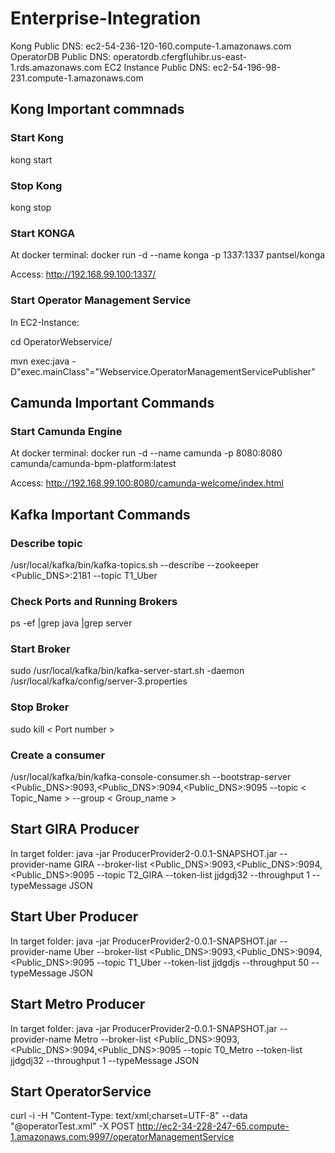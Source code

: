 # Enterprise-Integration

Kong Public DNS: ec2-54-236-120-160.compute-1.amazonaws.com
OperatorDB Public DNS: operatordb.cfergfluhibr.us-east-1.rds.amazonaws.com
EC2 Instance Public DNS: ec2-54-196-98-231.compute-1.amazonaws.com

## Kong Important commnads
### Start Kong
kong start

### Stop Kong
kong stop

### Start KONGA
At docker terminal:
docker run -d --name konga -p 1337:1337 pantsel/konga 

Access:
http://192.168.99.100:1337/


### Start Operator Management Service
In EC2-Instance:

cd OperatorWebservice/

mvn exec:java -D"exec.mainClass"="Webservice.OperatorManagementServicePublisher"

## Camunda Important Commands
### Start Camunda Engine
At docker terminal:
docker run -d --name camunda -p 8080:8080 camunda/camunda-bpm-platform:latest

Access:
http://192.168.99.100:8080/camunda-welcome/index.html

## Kafka Important Commands
### Describe topic
/usr/local/kafka/bin/kafka-topics.sh --describe --zookeeper <Public_DNS>:2181 --topic T1_Uber

### Check Ports and Running Brokers
ps -ef |grep java |grep server

### Start Broker
sudo /usr/local/kafka/bin/kafka-server-start.sh -daemon /usr/local/kafka/config/server-3.properties

### Stop Broker
sudo kill < Port number >

### Create a consumer
/usr/local/kafka/bin/kafka-console-consumer.sh --bootstrap-server <Public_DNS>:9093,<Public_DNS>:9094,<Public_DNS>:9095 --topic < Topic_Name > --group < Group_name >

## Start GIRA Producer
In target folder:
java -jar ProducerProvider2-0.0.1-SNAPSHOT.jar --provider-name GIRA --broker-list <Public_DNS>:9093,<Public_DNS>:9094,<Public_DNS>:9095 --topic T2_GIRA --token-list jjdgdj32 --throughput 1 --typeMessage JSON

## Start Uber Producer
In target folder:
java -jar ProducerProvider2-0.0.1-SNAPSHOT.jar --provider-name Uber --broker-list <Public_DNS>:9093,<Public_DNS>:9094,<Public_DNS>:9095 --topic T1_Uber --token-list jjdgdjs --throughput 50 --typeMessage JSON

## Start Metro Producer
In target folder:
java -jar ProducerProvider2-0.0.1-SNAPSHOT.jar --provider-name Metro --broker-list <Public_DNS>:9093,<Public_DNS>:9094,<Public_DNS>:9095 --topic T0_Metro --token-list jjdgdj32 --throughput 1 --typeMessage JSON

## Start OperatorService
curl -i -H "Content-Type: text/xml;charset=UTF-8" --data "@operatorTest.xml" -X POST http://ec2-34-228-247-65.compute-1.amazonaws.com:9997/operatorManagementService
